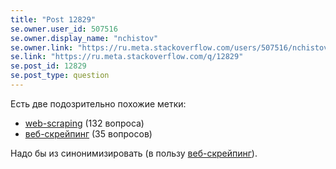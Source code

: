 ```yaml
---
title: "Post 12829"
se.owner.user_id: 507516
se.owner.display_name: "nchistov"
se.owner.link: "https://ru.meta.stackoverflow.com/users/507516/nchistov"
se.link: "https://ru.meta.stackoverflow.com/q/12829"
se.post_id: 12829
se.post_type: question
---
```

<p>Есть две подозрительно похожие метки:</p>
<ul>
<li><a href="https://ru.stackoverflow.com/questions/tagged/web-scraping" class="post-tag" title="показать вопросы с меткой [web-scraping]" aria-label="показать вопросы с меткой [web-scraping]" rel="tag" aria-labelledby="tag-web-scraping-tooltip-container">web-scraping</a> (132 вопроса)</li>
<li><a href="https://ru.stackoverflow.com/questions/tagged/%d0%b2%d0%b5%d0%b1-%d1%81%d0%ba%d1%80%d0%b5%d0%b9%d0%bf%d0%b8%d0%bd%d0%b3" class="post-tag" title="показать вопросы с меткой [веб-скрейпинг]" aria-label="показать вопросы с меткой [веб-скрейпинг]" rel="tag" aria-labelledby="tag-веб-скрейпинг-tooltip-container">веб-скрейпинг</a> (35 вопросов)</li>
</ul>
<p>Надо бы из синонимизировать (в пользу <a href="https://ru.stackoverflow.com/questions/tagged/%d0%b2%d0%b5%d0%b1-%d1%81%d0%ba%d1%80%d0%b5%d0%b9%d0%bf%d0%b8%d0%bd%d0%b3" class="post-tag" title="показать вопросы с меткой [веб-скрейпинг]" aria-label="показать вопросы с меткой [веб-скрейпинг]" rel="tag" aria-labelledby="tag-веб-скрейпинг-tooltip-container">веб-скрейпинг</a>).</p>
